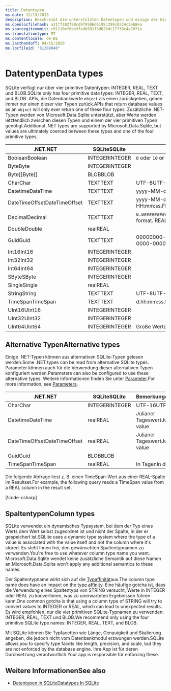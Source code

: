 ```yaml
---
title: Datentypen
ms.date: 12/13/2019
description: Beschreibt die unterstützten Datentypen und einige der Einschränkungen, die sie umgibt.
ms.openlocfilehash: a11ff382f80cd979506d6195c299c8234c3eb8ea
ms.sourcegitcommit: c91110ef6ee3fedb591f3d628dc17739c4a7071e
ms.translationtype: MT
ms.contentlocale: de-DE
ms.lasthandoff: 04/15/2020
ms.locfileid: "81389040"
---
```

# <a name="data-types"></a><span data-ttu-id="b3005-103">Datentypen</span><span class="sxs-lookup"><span data-stu-id="b3005-103">Data types</span></span>

<span data-ttu-id="b3005-104">SQLite verfügt nur über vier primitive Datentypen: INTEGER, REAL, TEXT und BLOB.</span><span class="sxs-lookup"><span data-stu-id="b3005-104">SQLite only has four primitive data types: INTEGER, REAL, TEXT, and BLOB.</span></span> <span data-ttu-id="b3005-105">APIs, die Datenbankwerte `object` als einen zurückgeben, geben immer nur einen dieser vier Typen zurück.</span><span class="sxs-lookup"><span data-stu-id="b3005-105">APIs that return database values as an `object` will only ever return one of these four types.</span></span> <span data-ttu-id="b3005-106">Zusätzliche .NET-Typen werden von Microsoft.Data.Sqlite unterstützt, aber Werte werden letztendlich zwischen diesen Typen und einem der vier primitiven Typen genötigt.</span><span class="sxs-lookup"><span data-stu-id="b3005-106">Additional .NET types are supported by Microsoft.Data.Sqlite, but values are ultimately coerced between these types and one of the four primitive types.</span></span>

| <span data-ttu-id="b3005-107">.NET</span><span class="sxs-lookup"><span data-stu-id="b3005-107">.NET</span></span>           | <span data-ttu-id="b3005-108">SQLite</span><span class="sxs-lookup"><span data-stu-id="b3005-108">SQLite</span></span>  | <span data-ttu-id="b3005-109">Bemerkungen</span><span class="sxs-lookup"><span data-stu-id="b3005-109">Remarks</span></span>                                                       |
| -------------- | ------- | ------------------------------------------------------------- |
| <span data-ttu-id="b3005-110">Boolean</span><span class="sxs-lookup"><span data-stu-id="b3005-110">Boolean</span></span>        | <span data-ttu-id="b3005-111">INTEGER</span><span class="sxs-lookup"><span data-stu-id="b3005-111">INTEGER</span></span> | <span data-ttu-id="b3005-112">`0` oder `1`</span><span class="sxs-lookup"><span data-stu-id="b3005-112">`0` or `1`</span></span>                                                    |
| <span data-ttu-id="b3005-113">Byte</span><span class="sxs-lookup"><span data-stu-id="b3005-113">Byte</span></span>           | <span data-ttu-id="b3005-114">INTEGER</span><span class="sxs-lookup"><span data-stu-id="b3005-114">INTEGER</span></span> |                                                               |
| <span data-ttu-id="b3005-115">Byte[]</span><span class="sxs-lookup"><span data-stu-id="b3005-115">Byte[]</span></span>         | <span data-ttu-id="b3005-116">BLOB</span><span class="sxs-lookup"><span data-stu-id="b3005-116">BLOB</span></span>    |                                                               |
| <span data-ttu-id="b3005-117">Char</span><span class="sxs-lookup"><span data-stu-id="b3005-117">Char</span></span>           | <span data-ttu-id="b3005-118">TEXT</span><span class="sxs-lookup"><span data-stu-id="b3005-118">TEXT</span></span>    | <span data-ttu-id="b3005-119">UTF-8</span><span class="sxs-lookup"><span data-stu-id="b3005-119">UTF-8</span></span>                                                         |
| <span data-ttu-id="b3005-120">Datetime</span><span class="sxs-lookup"><span data-stu-id="b3005-120">DateTime</span></span>       | <span data-ttu-id="b3005-121">TEXT</span><span class="sxs-lookup"><span data-stu-id="b3005-121">TEXT</span></span>    | <span data-ttu-id="b3005-122">yyyy-MM-dd HH:mm:ss. FFFFFFF</span><span class="sxs-lookup"><span data-stu-id="b3005-122">yyyy-MM-dd HH:mm:ss.FFFFFFF</span></span>                                   |
| <span data-ttu-id="b3005-123">DateTimeOffset</span><span class="sxs-lookup"><span data-stu-id="b3005-123">DateTimeOffset</span></span> | <span data-ttu-id="b3005-124">TEXT</span><span class="sxs-lookup"><span data-stu-id="b3005-124">TEXT</span></span>    | <span data-ttu-id="b3005-125">yyyy-MM-dd HH:mm:ss. FFFFFzzz</span><span class="sxs-lookup"><span data-stu-id="b3005-125">yyyy-MM-dd HH:mm:ss.FFFFFFFzzz</span></span>                                |
| <span data-ttu-id="b3005-126">Decimal</span><span class="sxs-lookup"><span data-stu-id="b3005-126">Decimal</span></span>        | <span data-ttu-id="b3005-127">TEXT</span><span class="sxs-lookup"><span data-stu-id="b3005-127">TEXT</span></span>    | <span data-ttu-id="b3005-128">`0.0###########################`Format.</span><span class="sxs-lookup"><span data-stu-id="b3005-128">`0.0###########################` format.</span></span> <span data-ttu-id="b3005-129">REAL wäre verlustbehaftet.</span><span class="sxs-lookup"><span data-stu-id="b3005-129">REAL would be lossy.</span></span> |
| <span data-ttu-id="b3005-130">Double</span><span class="sxs-lookup"><span data-stu-id="b3005-130">Double</span></span>         | <span data-ttu-id="b3005-131">real</span><span class="sxs-lookup"><span data-stu-id="b3005-131">REAL</span></span>    |                                                               |
| <span data-ttu-id="b3005-132">Guid</span><span class="sxs-lookup"><span data-stu-id="b3005-132">Guid</span></span>           | <span data-ttu-id="b3005-133">TEXT</span><span class="sxs-lookup"><span data-stu-id="b3005-133">TEXT</span></span>    | <span data-ttu-id="b3005-134">00000000-0000-0000-0000-000000000000</span><span class="sxs-lookup"><span data-stu-id="b3005-134">00000000-0000-0000-0000-000000000000</span></span>                          |
| <span data-ttu-id="b3005-135">Int16</span><span class="sxs-lookup"><span data-stu-id="b3005-135">Int16</span></span>          | <span data-ttu-id="b3005-136">INTEGER</span><span class="sxs-lookup"><span data-stu-id="b3005-136">INTEGER</span></span> |                                                               |
| <span data-ttu-id="b3005-137">Int32</span><span class="sxs-lookup"><span data-stu-id="b3005-137">Int32</span></span>          | <span data-ttu-id="b3005-138">INTEGER</span><span class="sxs-lookup"><span data-stu-id="b3005-138">INTEGER</span></span> |                                                               |
| <span data-ttu-id="b3005-139">Int64</span><span class="sxs-lookup"><span data-stu-id="b3005-139">Int64</span></span>          | <span data-ttu-id="b3005-140">INTEGER</span><span class="sxs-lookup"><span data-stu-id="b3005-140">INTEGER</span></span> |                                                               |
| <span data-ttu-id="b3005-141">SByte</span><span class="sxs-lookup"><span data-stu-id="b3005-141">SByte</span></span>          | <span data-ttu-id="b3005-142">INTEGER</span><span class="sxs-lookup"><span data-stu-id="b3005-142">INTEGER</span></span> |                                                               |
| <span data-ttu-id="b3005-143">Single</span><span class="sxs-lookup"><span data-stu-id="b3005-143">Single</span></span>         | <span data-ttu-id="b3005-144">real</span><span class="sxs-lookup"><span data-stu-id="b3005-144">REAL</span></span>    |                                                               |
| <span data-ttu-id="b3005-145">String</span><span class="sxs-lookup"><span data-stu-id="b3005-145">String</span></span>         | <span data-ttu-id="b3005-146">TEXT</span><span class="sxs-lookup"><span data-stu-id="b3005-146">TEXT</span></span>    | <span data-ttu-id="b3005-147">UTF-8</span><span class="sxs-lookup"><span data-stu-id="b3005-147">UTF-8</span></span>                                                         |
| <span data-ttu-id="b3005-148">TimeSpan</span><span class="sxs-lookup"><span data-stu-id="b3005-148">TimeSpan</span></span>       | <span data-ttu-id="b3005-149">TEXT</span><span class="sxs-lookup"><span data-stu-id="b3005-149">TEXT</span></span>    | <span data-ttu-id="b3005-150">d.hh:mm:ss.fffffff</span><span class="sxs-lookup"><span data-stu-id="b3005-150">d.hh:mm:ss.fffffff</span></span>                                            |
| <span data-ttu-id="b3005-151">UInt16</span><span class="sxs-lookup"><span data-stu-id="b3005-151">UInt16</span></span>         | <span data-ttu-id="b3005-152">INTEGER</span><span class="sxs-lookup"><span data-stu-id="b3005-152">INTEGER</span></span> |                                                               |
| <span data-ttu-id="b3005-153">UInt32</span><span class="sxs-lookup"><span data-stu-id="b3005-153">UInt32</span></span>         | <span data-ttu-id="b3005-154">INTEGER</span><span class="sxs-lookup"><span data-stu-id="b3005-154">INTEGER</span></span> |                                                               |
| <span data-ttu-id="b3005-155">UInt64</span><span class="sxs-lookup"><span data-stu-id="b3005-155">UInt64</span></span>         | <span data-ttu-id="b3005-156">INTEGER</span><span class="sxs-lookup"><span data-stu-id="b3005-156">INTEGER</span></span> | <span data-ttu-id="b3005-157">Große Werte überlaufen</span><span class="sxs-lookup"><span data-stu-id="b3005-157">Large values overflow</span></span>                                         |

## <a name="alternative-types"></a><span data-ttu-id="b3005-158">Alternative Typen</span><span class="sxs-lookup"><span data-stu-id="b3005-158">Alternative types</span></span>

<span data-ttu-id="b3005-159">Einige .NET-Typen können aus alternativen SQLite-Typen gelesen werden.</span><span class="sxs-lookup"><span data-stu-id="b3005-159">Some .NET types can be read from alternative SQLite types.</span></span> <span data-ttu-id="b3005-160">Parameter können auch für die Verwendung dieser alternativen Typen konfiguriert werden.</span><span class="sxs-lookup"><span data-stu-id="b3005-160">Parameters can also be configured to use these alternative types.</span></span> <span data-ttu-id="b3005-161">Weitere Informationen finden Sie unter [Parameter](parameters.md#alternative-types).</span><span class="sxs-lookup"><span data-stu-id="b3005-161">For more information, see [Parameters](parameters.md#alternative-types).</span></span>

| <span data-ttu-id="b3005-162">.NET</span><span class="sxs-lookup"><span data-stu-id="b3005-162">.NET</span></span>           | <span data-ttu-id="b3005-163">SQLite</span><span class="sxs-lookup"><span data-stu-id="b3005-163">SQLite</span></span>  | <span data-ttu-id="b3005-164">Bemerkungen</span><span class="sxs-lookup"><span data-stu-id="b3005-164">Remarks</span></span>          |
| -------------- | ------- | ---------------- |
| <span data-ttu-id="b3005-165">Char</span><span class="sxs-lookup"><span data-stu-id="b3005-165">Char</span></span>           | <span data-ttu-id="b3005-166">INTEGER</span><span class="sxs-lookup"><span data-stu-id="b3005-166">INTEGER</span></span> | <span data-ttu-id="b3005-167">UTF-16</span><span class="sxs-lookup"><span data-stu-id="b3005-167">UTF-16</span></span>           |
| <span data-ttu-id="b3005-168">Datetime</span><span class="sxs-lookup"><span data-stu-id="b3005-168">DateTime</span></span>       | <span data-ttu-id="b3005-169">real</span><span class="sxs-lookup"><span data-stu-id="b3005-169">REAL</span></span>    | <span data-ttu-id="b3005-170">Julianer Tageswert</span><span class="sxs-lookup"><span data-stu-id="b3005-170">Julian day value</span></span> |
| <span data-ttu-id="b3005-171">DateTimeOffset</span><span class="sxs-lookup"><span data-stu-id="b3005-171">DateTimeOffset</span></span> | <span data-ttu-id="b3005-172">real</span><span class="sxs-lookup"><span data-stu-id="b3005-172">REAL</span></span>    | <span data-ttu-id="b3005-173">Julianer Tageswert</span><span class="sxs-lookup"><span data-stu-id="b3005-173">Julian day value</span></span> |
| <span data-ttu-id="b3005-174">Guid</span><span class="sxs-lookup"><span data-stu-id="b3005-174">Guid</span></span>           | <span data-ttu-id="b3005-175">BLOB</span><span class="sxs-lookup"><span data-stu-id="b3005-175">BLOB</span></span>    |                  |
| <span data-ttu-id="b3005-176">TimeSpan</span><span class="sxs-lookup"><span data-stu-id="b3005-176">TimeSpan</span></span>       | <span data-ttu-id="b3005-177">real</span><span class="sxs-lookup"><span data-stu-id="b3005-177">REAL</span></span>    | <span data-ttu-id="b3005-178">In Tagen</span><span class="sxs-lookup"><span data-stu-id="b3005-178">In days</span></span>          |

<span data-ttu-id="b3005-179">Die folgende Abfrage liest z. B. einen TimeSpan-Wert aus einer REAL-Spalte im Resultset.</span><span class="sxs-lookup"><span data-stu-id="b3005-179">For example, the following query reads a TimeSpan value from a REAL column in the result set.</span></span>

[!code-csharp[](../../../../samples/snippets/standard/data/sqlite/DateAndTimeSample/Program.cs?name=snippet_AlternativeType)]

## <a name="column-types"></a><span data-ttu-id="b3005-180">Spaltentypen</span><span class="sxs-lookup"><span data-stu-id="b3005-180">Column types</span></span>

<span data-ttu-id="b3005-181">SQLite verwendet ein dynamisches Typsystem, bei dem der Typ eines Werts dem Wert selbst zugeordnet ist und nicht der Spalte, in der er gespeichert ist.</span><span class="sxs-lookup"><span data-stu-id="b3005-181">SQLite uses a dynamic type system where the type of a value is associated with the value itself and not the column where it's stored.</span></span> <span data-ttu-id="b3005-182">Es steht Ihnen frei, den gewünschten Spaltentypnamen zu verwenden.</span><span class="sxs-lookup"><span data-stu-id="b3005-182">You're free to use whatever column type name you want.</span></span> <span data-ttu-id="b3005-183">Microsoft.Data.Sqlite wendet keine zusätzliche Semantik auf diese Namen an.</span><span class="sxs-lookup"><span data-stu-id="b3005-183">Microsoft.Data.Sqlite won't apply any additional semantics to these names.</span></span>

<span data-ttu-id="b3005-184">Der Spaltentypname wirkt sich auf die [Typaffinität](https://www.sqlite.org/datatype3.html#type_affinity)aus.</span><span class="sxs-lookup"><span data-stu-id="b3005-184">The column type name does have an impact on the [type affinity](https://www.sqlite.org/datatype3.html#type_affinity).</span></span> <span data-ttu-id="b3005-185">Eine häufige gotcha ist, dass die Verwendung eines Spaltentyps von STRING versucht, Werte in INTEGER oder REAL zu konvertieren, was zu unerwarteten Ergebnissen führen kann.</span><span class="sxs-lookup"><span data-stu-id="b3005-185">One common gotcha is that using a column type of STRING will try to convert values to INTEGER or REAL, which can lead to unexpected results.</span></span> <span data-ttu-id="b3005-186">Es wird empfohlen, nur die vier primitiven SQLite-Typnamen zu verwenden: INTEGER, REAL, TEXT und BLOB.</span><span class="sxs-lookup"><span data-stu-id="b3005-186">We recommend only using the four primitive SQLite type names: INTEGER, REAL, TEXT, and BLOB.</span></span>

<span data-ttu-id="b3005-187">Mit SQLite können Sie Typfacetten wie Länge, Genauigkeit und Skalierung angeben, die jedoch nicht vom Datenbankmodul erzwungen werden.</span><span class="sxs-lookup"><span data-stu-id="b3005-187">SQLite allows you to specify type facets like length, precision, and scale, but they are not enforced by the database engine.</span></span> <span data-ttu-id="b3005-188">Ihre App ist für deren Durchsetzung verantwortlich.</span><span class="sxs-lookup"><span data-stu-id="b3005-188">Your app is responsible for enforcing these.</span></span>

## <a name="see-also"></a><span data-ttu-id="b3005-189">Weitere Informationen</span><span class="sxs-lookup"><span data-stu-id="b3005-189">See also</span></span>

- [<span data-ttu-id="b3005-190">Datentypen in SQLite</span><span class="sxs-lookup"><span data-stu-id="b3005-190">Datatypes In SQLite</span></span>](https://www.sqlite.org/datatype3.html)
